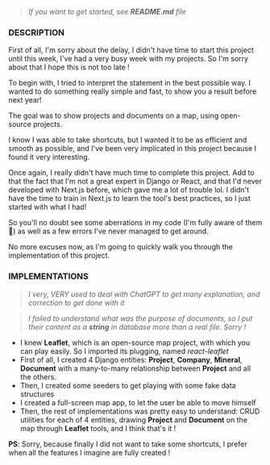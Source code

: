 > _If you want to get started, see **README.md** file_

### DESCRIPTION

First of all, I'm sorry about the delay,
I didn't have time to start this project until this week, I've had a very busy week with my projects.
So I'm sorry about that I hope this is not too late !

To begin with, I tried to interpret the statement in the best possible way.
I wanted to do something really simple and fast, to show you a result before next year!

The goal was to show projects and documents on a map, using open-source projects.

I know I was able to take shortcuts, but I wanted it to be as efficient and smooth as possible,
and I've been very implicated in this project because I found it very interesting.

Once again, I really didn't have much time to complete this project.
Add to that the fact that I'm not a great expert in Django or React, and that I'd never developed with Next.js before, which gave me a lot of trouble lol.
I didn't have the time to train in Next.js to learn the tool's best practices, so I just started with what I had!

So you'll no doubt see some aberrations in my code (I'm fully aware of them 🤗) as well as a few errors I've never managed to get around.

No more excuses now, as I'm going to quickly walk you through the implementation of this project.

### IMPLEMENTATIONS

> _I very, VERY used to deal with ChatGPT to get many explanation, and correction to get done with it_

> _I failed to understand what was the purpose of documents, so I put their content as a **string** in database more than a real file. Sorry !_

- I knew **Leaflet**, which is an open-source map project, with which you can play easily. So I imported its plugging, named _react-leaflet_
- First of all, I created 4 Django entities: **Project**, **Company**, **Mineral**, **Document**
  with a many-to-many relationship between **Project** and all the others.
- Then, I created some seeders to get playing with some fake data structures
- I created a full-screen map app, to let the user be able to move himself
- Then, the rest of implementations was pretty easy to understand: CRUD utilities for each of 4 entities,
  drawing **Project** and **Document** on the map through **Leaflet** tools, and I think that's it !

**PS**: Sorry, because finally I did not want to take some shortcuts, I prefer when all the features I imagine are fully created !
